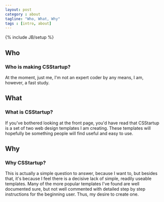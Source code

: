 ```yaml
---
layout: post
category : about
tagline: "Who, What, Why"
tags : [intro, about]
---
```

{% include JB/setup %}

## Who

### Who is making CSStartup?

At the moment, just me, I'm not an expert coder by any means, I am, however, a fast study.

## What

### What is CSStartup?

If you've bothered looking at the front page, you'd have read that CSStartup is a set of two web design templates I am creating. These templates will hopefully be something people will find useful and easy to use.

## Why

### Why CSStartup?

This is actually a simple question to answer, because I want to, but besides that, it's because I feel there is a decisive lack of simple, readily useable templates. Many of the more popular templates I've found are well documented sure, but not well commented with detailed step by step instructions for the beginning user. Thus, my desire to create one.